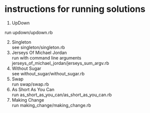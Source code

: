 # instructions for running solutions
1. UpDown <br />

  run updown/updown.rb

2. Singleton <br />
see singleton/singleton.rb <br />
3. Jerseys Of Michael Jordan <br />
run with command line arguments jerseys_of_michael_jordan/jerseys_sum_argv.rb <br />
4. Without Sugar <br />
see without_sugar/without_sugar.rb <br />
5. Swap <br />
run swap/swap.rb <br />
6. As Short As You Can <br />
run as_short_as_you_can/as_short_as_you_can.rb <br />
7. Making Change <br />
run making_change/making_change.rb <br />
